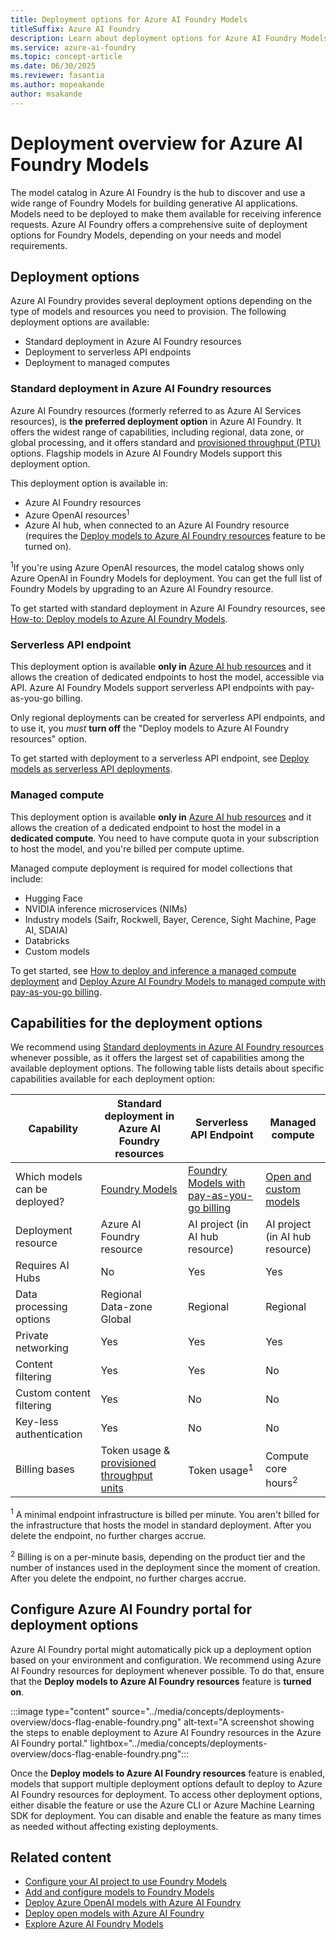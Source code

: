 ```yaml
---
title: Deployment options for Azure AI Foundry Models
titleSuffix: Azure AI Foundry
description: Learn about deployment options for Azure AI Foundry Models.
ms.service: azure-ai-foundry
ms.topic: concept-article
ms.date: 06/30/2025
ms.reviewer: fasantia
ms.author: mopeakande
author: msakande
---
```


# Deployment overview for Azure AI Foundry Models

The model catalog in Azure AI Foundry is the hub to discover and use a wide range of Foundry Models for building generative AI applications. Models need to be deployed to make them available for receiving inference requests. Azure AI Foundry offers a comprehensive suite of deployment options for Foundry Models, depending on your needs and model requirements.

## Deployment options

Azure AI Foundry provides several deployment options depending on the type of models and resources you need to provision. The following deployment options are available:

- Standard deployment in Azure AI Foundry resources
- Deployment to serverless API endpoints
- Deployment to managed computes

### Standard deployment in Azure AI Foundry resources

Azure AI Foundry resources (formerly referred to as Azure AI Services resources), is **the preferred deployment option** in Azure AI Foundry. It offers the widest range of capabilities, including regional, data zone, or global processing, and it offers standard and [provisioned throughput (PTU)](../../ai-services/openai/concepts/provisioned-throughput.md) options. Flagship models in Azure AI Foundry Models support this deployment option.

This deployment option is available in:

* Azure AI Foundry resources
* Azure OpenAI resources<sup>1</sup>
* Azure AI hub, when connected to an Azure AI Foundry resource (requires the [Deploy models to Azure AI Foundry resources](#configure-azure-ai-foundry-portal-for-deployment-options) feature to be turned on).

<sup>1</sup>If you're using Azure OpenAI resources, the model catalog shows only Azure OpenAI in Foundry Models for deployment. You can get the full list of Foundry Models by upgrading to an Azure AI Foundry resource.

To get started with standard deployment in Azure AI Foundry resources, see [How-to: Deploy models to Azure AI Foundry Models](../foundry-models/how-to/create-model-deployments.md).

### Serverless API endpoint

This deployment option is available **only in** [Azure AI hub resources](ai-resources.md) and it allows the creation of dedicated endpoints to host the model, accessible via API. Azure AI Foundry Models support serverless API endpoints with pay-as-you-go billing. 

Only regional deployments can be created for serverless API endpoints, and to use it, you _must_ **turn off** the "Deploy models to Azure AI Foundry resources" option.

To get started with deployment to a serverless API endpoint, see [Deploy models as serverless API deployments](../how-to/deploy-models-serverless.md).

### Managed compute

This deployment option is available **only in** [Azure AI hub resources](ai-resources.md) and it allows the creation of a dedicated endpoint to host the model in a **dedicated compute**. You need to have compute quota in your subscription to host the model, and you're billed per compute uptime. 

Managed compute deployment is required for model collections that include:

* Hugging Face
* NVIDIA inference microservices (NIMs)
* Industry models (Saifr, Rockwell, Bayer, Cerence, Sight Machine, Page AI, SDAIA)
* Databricks
* Custom models

To get started, see [How to deploy and inference a managed compute deployment](../how-to/deploy-models-managed.md) and [Deploy Azure AI Foundry Models to managed compute with pay-as-you-go billing](../how-to/deploy-models-managed-pay-go.md).

## Capabilities for the deployment options

We recommend using [Standard deployments in Azure AI Foundry resources](#standard-deployment-in-azure-ai-foundry-resources) whenever possible, as it offers the largest set of capabilities among the available deployment options. The following table lists details about specific capabilities available for each deployment option:

| Capability                    | Standard deployment in Azure AI Foundry resources | Serverless API Endpoint | Managed compute |
|-------------------------------|--------------------------------------------------|------------------------|-----------------|
| Which models can be deployed? | [Foundry Models](../../ai-foundry/foundry-models/concepts/models.md) | [Foundry Models with pay-as-you-go billing](../how-to/model-catalog-overview.md) | [Open and custom models](../how-to/model-catalog-overview.md#availability-of-models-for-deployment-as-managed-compute) |
| Deployment resource           | Azure AI Foundry resource                         | AI project (in AI hub resource) | AI project (in AI hub resource) |
| Requires AI Hubs              | No                                               | Yes                   | Yes            |
| Data processing options       | Regional <br /> Data-zone  <br /> Global         | Regional              | Regional       |
| Private networking            | Yes                                              | Yes                   | Yes            |
| Content filtering             | Yes                                              | Yes                   | No             |
| Custom content filtering      | Yes                                              | No                    | No             |
| Key-less authentication       | Yes                                              | No                    | No             |
| Billing bases                 | Token usage & [provisioned throughput units](../../ai-services/openai/concepts/provisioned-throughput.md) | Token usage<sup>1</sup> | Compute core hours<sup>2</sup> |

<sup>1</sup> A minimal endpoint infrastructure is billed per minute. You aren't billed for the infrastructure that hosts the model in standard deployment. After you delete the endpoint, no further charges accrue.

<sup>2</sup> Billing is on a per-minute basis, depending on the product tier and the number of instances used in the deployment since the moment of creation. After you delete the endpoint, no further charges accrue.

## Configure Azure AI Foundry portal for deployment options

Azure AI Foundry portal might automatically pick up a deployment option based on your environment and configuration. We recommend using Azure AI Foundry resources for deployment whenever possible. To do that, ensure that the **Deploy models to Azure AI Foundry resources** feature is **turned on**. 

:::image type="content" source="../media/concepts/deployments-overview/docs-flag-enable-foundry.png" alt-text="A screenshot showing the steps to enable deployment to Azure AI Foundry resources in the Azure AI Foundry portal." lightbox="../media/concepts/deployments-overview/docs-flag-enable-foundry.png":::

Once the **Deploy models to Azure AI Foundry resources** feature is enabled, models that support multiple deployment options default to deploy to Azure AI Foundry resources for deployment. To access other deployment options, either disable the feature or use the Azure CLI or Azure Machine Learning SDK for deployment. You can disable and enable the feature as many times as needed without affecting existing deployments.

## Related content

* [Configure your AI project to use Foundry Models](../../ai-foundry/foundry-models/how-to/quickstart-ai-project.md)
* [Add and configure models to Foundry Models](../foundry-models/how-to/create-model-deployments.md)
* [Deploy Azure OpenAI models with Azure AI Foundry](../how-to/deploy-models-openai.md)
* [Deploy open models with Azure AI Foundry](../how-to/deploy-models-managed.md)
* [Explore Azure AI Foundry Models](../how-to/model-catalog-overview.md)
